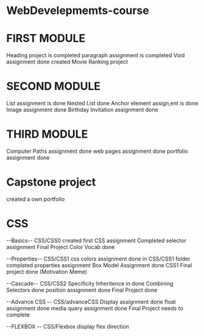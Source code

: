 # WebDevelepmemts-course
# FIRST MODULE
 Heading project is completed
 paragraph assignment is completed 
 Void assignment done
 created Movie Ranking project 

# SECOND MODULE
List assignment is done
Nested List done
Anchor element assign,ent is done
Image assignment done
Birthday Invitation assignment done

# THIRD MODULE
Computer Paths assignment done
web pages assignment done
portfolio assignment done

# Capstone project
created a own portfolio

# CSS
--Basics--
CSS/CSS0
created first CSS assignment
Completed selector assignment
Final Project Color Vocab done

--Properties-- CSS/CSS1
css colors assignment done in CSS/CSS1 folder
complated properties assignment
Box Model Assignment done
CSS1 Final project done (Motivation Meme)



--Cascade-- CSS/CSS2
Specificity Inheritence in done
Combining Selectors done
position assignment done
Final Project done

--Advance CSS -- CSS/advanceCSS
Display assignment done
float assignment done
media query assignment done
Final Project needs to complete

--FLEXBOX -- CSS/Flexbox
display
flex direction